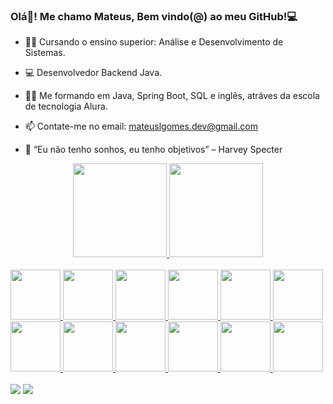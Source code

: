 ### Olá👋! Me chamo Mateus, Bem vindo(@) ao meu GitHub!💻

- 👨‍🎓 Cursando o ensino superior: Análise e Desenvolvimento de Sistemas.
- 💻 Desenvolvedor Backend Java.
- 👨‍💻 Me formando em Java, Spring Boot, SQL e inglês, atráves da escola de tecnologia Alura.
- 📫 Contate-me no email: mateuslgomes.dev@gmail.com

- 🔭 “Eu não tenho sonhos, eu tenho objetivos” – Harvey Specter

<div align="center">
  <a href="https://github.com/mateuslgomes">
    
  <img height="150em" src="https://github-readme-stats.vercel.app/api?username=mateuslgomes&show_icons=true&theme=dark&include_all_commits=true&count_private=true"/>
  <img height="150em" src="https://github-readme-stats.vercel.app/api/top-langs/?username=mateuslgomes&layout=compact&langs_count=7&theme=dark"/>
</div> <br>
  
  
<div style="display: inline_block">
    <img height="80" width="80" src="https://cdn.jsdelivr.net/gh/devicons/devicon/icons/java/java-original-wordmark.svg" />
    <img height="80" width="80" src="https://cdn.jsdelivr.net/gh/devicons/devicon/icons/python/python-original-wordmark.svg" />
    <img height="80" width="80"src="https://cdn.jsdelivr.net/gh/devicons/devicon/icons/docker/docker-original-wordmark.svg" />
    <img height="80" width="80" src="https://cdn.jsdelivr.net/gh/devicons/devicon/icons/spring/spring-original-wordmark.svg" />
    <img height="80" width="80" src="https://cdn.jsdelivr.net/gh/devicons/devicon/icons/javascript/javascript-original.svg" />
    <img height="80" width="80" src="https://cdn.jsdelivr.net/gh/devicons/devicon/icons/html5/html5-original.svg" />
    <img height="80" width="80" src="https://cdn.jsdelivr.net/gh/devicons/devicon/icons/css3/css3-original.svg" />  
    <img height="80" width="80" src="https://cdn.jsdelivr.net/gh/devicons/devicon/icons/postgresql/postgresql-original-wordmark.svg" />
    <img height="80" width="80"src="https://cdn.jsdelivr.net/gh/devicons/devicon/icons/mysql/mysql-original-wordmark.svg" />
    <img height="80" width="80" src="https://cdn.jsdelivr.net/gh/devicons/devicon/icons/selenium/selenium-original.svg" />
    <img height="80" width="80" src="https://cdn.jsdelivr.net/gh/devicons/devicon/icons/pandas/pandas-original-wordmark.svg" />  
    <img height="80" width="80" src="https://cdn.jsdelivr.net/gh/devicons/devicon/icons/linux/linux-original.svg" />  
 </div>
  
  
  <br>
<div> 
  <a href="https://www.linkedin.com/in/mateus-lopes-gomes-54514722b/" target="_blank"><img src="https://img.shields.io/badge/-LinkedIn-%230077B5?style=for-the-badge&logo=linkedin&logoColor=white" target="_blank"></a> 
    <a href = "mailto:mateuslgomes.dev@gmail.com"><img src="https://img.shields.io/badge/Gmail-D14836?style=for-the-badge&logo=gmail&logoColor=white" target="_blank"></a>
</div>

 
